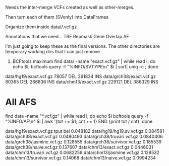 Needs the inter-merge VCFs created as well as other-merges.

Then turn each of them (SVonly) into DataFrames

Organize them inside data/<reference>/<program>.vcf.gz

Annotations that we need...
TRF
Repmask
Gene Overlap
AF

I'm just going to keep these as the final versions. The other directories are temporary working dirs that I can just
remove

1) BCFtools maximum
find data/ -name  "exact.vcf.gz" | while read i; do echo $i; bcftools query -f "%INFO/SVTYPE\n" $i | sort| uniq -c ;
done

data/hg19/exact.vcf.gz
  78057 DEL
 261834 INS
data/grch38/exact.vcf.gz
  80365 DEL
 266836 INS
data/chm13/exact.vcf.gz
 229121 DEL
 386329 INS


# All AFS
find data -name "*.vcf.gz" | while read i;
do
echo $i
 bcftools query -f "%INFO/AF\n" $i | awk '{tot += $1; cnt += 1} END {print tot / cnt}'
 done

 data/hg19/exact.vcf.gz
 tput bel
 0.048182
 data/hg19/hg19.sv.vcf.gz
 0.084581
 data/grch38/exact.vcf.gz
 0.0480493
 data/grch38/truvari.vcf.gz
 0.0840406
 data/grch38/jasmine.vcf.gz
 0.128555
 data/grch38/survivor.vcf.gz
 0.185539
 data/grch38/naive.vcf.gz
 0.137607
 data/chm13/exact.vcf.gz
 0.0446031
 data/chm13/truvari.vcf.gz
 0.0682259
 data/chm13/jasmine.vcf.gz
 0.128532
 data/chm13/survivor.vcf.gz
 0.14068
 data/chm13/naive.vcf.gz
 0.0994234

